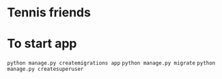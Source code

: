 # Tennis friends #

# To start app #
`python manage.py createmigrations app`
`python manage.py migrate`
`python manage.py createsuperuser`